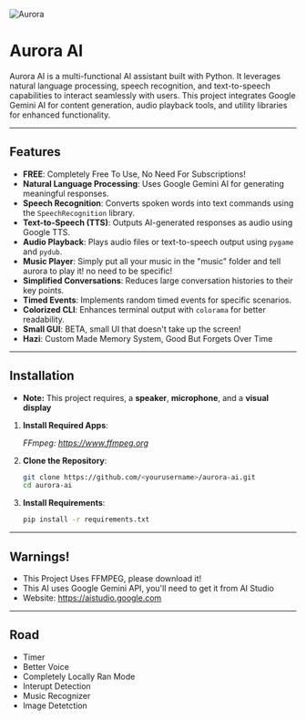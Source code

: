 ![Aurora](src/eyes/neutral.png)

# Aurora AI  

Aurora AI is a multi-functional AI assistant built with Python. It leverages natural language processing, speech recognition, and text-to-speech capabilities to interact seamlessly with users. This project integrates Google Gemini AI for content generation, audio playback tools, and utility libraries for enhanced functionality.  

---

## Features  

- **FREE**: Completely Free To Use, No Need For Subscriptions!
- **Natural Language Processing**: Uses Google Gemini AI for generating meaningful responses.  
- **Speech Recognition**: Converts spoken words into text commands using the `SpeechRecognition` library.  
- **Text-to-Speech (TTS)**: Outputs AI-generated responses as audio using Google TTS.  
- **Audio Playback**: Plays audio files or text-to-speech output using `pygame` and `pydub`.
- **Music Player**: Simply put all your music in the "music" folder and tell aurora to play it! no need to be specific!
- **Simplified Conversations**: Reduces large conversation histories to their key points.  
- **Timed Events**: Implements random timed events for specific scenarios.  
- **Colorized CLI**: Enhances terminal output with `colorama` for better readability.
- **Small GUI**: BETA, small UI that doesn't take up the screen!
- **Hazi**: Custom Made Memory System, Good But Forgets Over Time

---

## Installation  

- **Note:** This project requires, a **speaker**, **microphone**, and a **visual display**
    
1. **Install Required Apps**:
   
   *FFmpeg: https://www.ffmpeg.org*
   
   
3. **Clone the Repository**:  
   ```bash
   git clone https://github.com/<yourusername>/aurora-ai.git
   cd aurora-ai
4. **Install Requirements**:
   ```bash
   pip install -r requirements.txt

---

   
## Warnings!
  - This Project Uses FFMPEG, please download it!
  - This AI uses Google Gemini API, you'll need to get it from AI Studio
  - Website: https://aistudio.google.com

---

## Road

- Timer
- Better Voice
- Completely Locally Ran Mode
- Interupt Detection
- Music Recognizer
- Image Detetction
